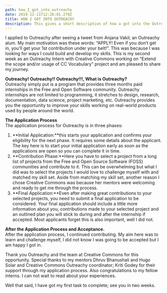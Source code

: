 ```yaml
---
path: how_I_got_into_outreachy
date: 2019-12-11T12:26:01.270Z
title: HOW I GOT INTO OUTREACHY
description: This gives a short description of how a got into the Outreachy program
---
```

I applied to Outreachy after seeing a tweet from Anjana Vakil; an Outreachy alum. My main motivation was these words: “APPLY! Even if you don’t get in, you’ll get your 1st contribution under your belt!”. This was because I was looking for ways I could build and develop my skills. This is my second week as an Outreachy Intern with Creative Commons working on “Extend the scope and/or usage of CC Vocabulary” project and am pleased to share my journey.

**Outreachy! Outreachy!! Outreachy!!!, What is Outreachy?**\
Outreachy simply put is a program that provides three months paid internships in the Free and Open Software community. Outreachy internships are not limited to programming, it stretches to design, research, documentation, data science, project marketing, etc. Outreachy provides you the opportunity to improve your skills working on real-world products used by people around the world.

**The Application Process**\
The application process for Outreachy is in three phases:

1. **Initial Application:**this starts your application and confirms your eligibility for the next phase. It requires some details about the applicant. The key here is to start your initial application early as soon as the applications are open so you can complete it in time.
2. **Contribution Phase:**Here you have to select a project from a long list of projects from the Free and Open Source Software (FOSS) communities and contribute to it. This can be overwhelming but what I did was to select the projects I would love to challenge myself with and matched my skill set. Aside from matching my skill set, another reason I chose Creative Commons was because her mentors were welcoming and ready to get me through the process.
3. **Final Application:**Even after making great contributions to your selected projects, you need to submit a final application to be considered. Your final application should include a little more information about you, contributions made to your selected project and an outlined plan you will stick to during and after the internship if accepted. Most applicants forget this is also important, well I did not.

**After the Application Process and Acceptance.**\
After the application process, I continued contributing. My aim here was to learn and challenge myself, I did not know I was going to be accepted but I am happy I got in.

Thank you Outreachy and the team at Creative Commons for this opportunity. Special thanks to my mentors Dhruv Bhanushali and Hugo Solar and Creative Commons Outreachy coordinator; Kriti Godey for their support through my application process. Also congratulations to my fellow interns. I can not wait to read about your experiences.

Well that said, I have got my first task to complete; see you in two weeks.